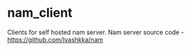 # nam_client
Clients for self hosted nam server. Nam server source code - https://github.com/Ivashkka/nam
